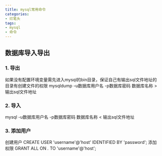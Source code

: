 ```yaml
---
title: mysql常用命令
categories:
- 烂笔头
tags:
- mysql
- 命令
---
```

## 数据库导入导出
### 1. 导出
如果没有配置环境变量需先进入mysql的bin目录，保证自己有输出sql文件地址的目录有创建文件的权限
mysqldump -u数据库用户名 -p数据库密码 数据库名称 > 输出sql文件地址
### 2. 导入
mysql -u数据库用户名 -p数据库密码 数据库名称 < 输出sql文件地址
### 3. 添加用户
创建用户
CREATE USER 'username'@'host' IDENTIFIED BY 'password'; 
添加权限
GRANT ALL ON *.* TO 'username'@'host';
